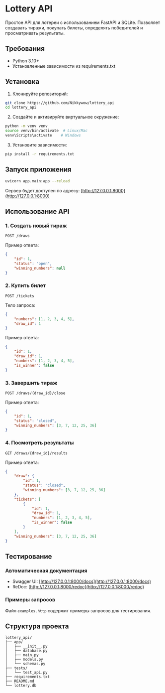 
# Lottery API

Простое API для лотереи с использованием FastAPI и SQLite. Позволяет создавать тиражи, покупать билеты, определять победителей и просматривать результаты.

## Требования

- Python 3.10+
- Установленные зависимости из requirements.txt

## Установка

1. Клонируйте репозиторий:
```bash
git clone https://github.com/Nikkywow/lottery_api
cd lottery_api
```

2. Создайте и активируйте виртуальное окружение:
```bash
python -m venv venv
source venv/bin/activate  # Linux/Mac
venv\Scripts\activate    # Windows
```

3. Установите зависимости:
```bash
pip install -r requirements.txt
```

## Запуск приложения

```bash
uvicorn app.main:app --reload
```

Сервер будет доступен по адресу: [http://127.0.0.1:8000](http://127.0.0.1:8000)

## Использование API

### 1. Создать новый тираж
```
POST /draws
```
Пример ответа:
```json
{
    "id": 1,
    "status": "open",
    "winning_numbers": null
}
```

### 2. Купить билет
```
POST /tickets
```
Тело запроса:
```json
{
    "numbers": [1, 2, 3, 4, 5],
    "draw_id": 1
}
```
Пример ответа:
```json
{
    "id": 1,
    "draw_id": 1,
    "numbers": [1, 2, 3, 4, 5],
    "is_winner": false
}
```

### 3. Завершить тираж
```
POST /draws/{draw_id}/close
```
Пример ответа:
```json
{
    "id": 1,
    "status": "closed",
    "winning_numbers": [3, 7, 12, 25, 36]
}
```

### 4. Посмотреть результаты
```
GET /draws/{draw_id}/results
```
Пример ответа:
```json
{
    "draw": {
        "id": 1,
        "status": "closed",
        "winning_numbers": [3, 7, 12, 25, 36]
    },
    "tickets": [
        {
            "id": 1,
            "draw_id": 1,
            "numbers": [1, 2, 3, 4, 5],
            "is_winner": false
        }
    ],
    "winning_numbers": [3, 7, 12, 25, 36]
}
```

## Тестирование

### Автоматическая документация
- Swagger UI: [http://127.0.0.1:8000/docs](http://127.0.0.1:8000/docs)
- ReDoc: [http://127.0.0.1:8000/redoc](http://127.0.0.1:8000/redoc)

### Примеры запросов
Файл `examples.http` содержит примеры запросов для тестирования.

## Структура проекта
```
lottery_api/
├── app/
│   ├── __init__.py
│   ├── database.py
│   ├── main.py
│   ├── models.py
│   └── schemas.py
├── tests/
│   └── test_api.py
├── requirements.txt
├── README.md
└── lottery.db
```
